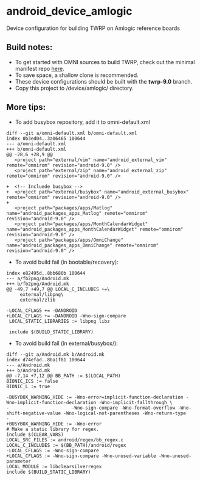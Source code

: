 # android_device_amlogic
Device configuration for building TWRP on Amlogic reference boards

## Build notes:
- To get started with OMNI sources to build TWRP, check out the minimal manifest repo [here](https://github.com/minimal-manifest-twrp/platform_manifest_twrp_omni).
- To save space, a shallow clone is recommended.
- These device configurations should be built with the **twrp-9.0** branch.
- Copy this project to /device/amlogic/ directory.

## More tips:
- To add busybox repository, add it to omni-default.xml
```git
diff --git a/omni-default.xml b/omni-default.xml
index 0b3ed04..3a06465 100644
--- a/omni-default.xml
+++ b/omni-default.xml
@@ -28,6 +28,9 @@
   <project path="external/vim" name="android_external_vim" remote="omnirom" revision="android-9.0" />
   <project path="external/zip" name="android_external_zip"  remote="omnirom" revision="android-9.0" />

+  <!-- Incluede busybox -->
+  <project path="external/busybox" name="android_external_busybox"  remote="omnirom" revision="android-9.0" />
+
   <project path="packages/apps/Matlog" name="android_packages_apps_Matlog" remote="omnirom" revision="android-9.0" />
   <project path="packages/apps/MonthCalendarWidget" name="android_packages_apps_MonthCalendarWidget" remote="omnirom" revision="android-9.0" />
   <project path="packages/apps/OmniChange" name="android_packages_apps_OmniChange" remote="omnirom" revision="android-9.0" />
   ```

- To avoid build fail (in bootable/recovery):
```git
index e82495d..8bb680b 100644
--- a/fb2png/Android.mk
+++ b/fb2png/Android.mk
@@ -49,7 +49,7 @@ LOCAL_C_INCLUDES +=\
     external/libpng\
     external/zlib

-LOCAL_CFLAGS += -DANDROID
+LOCAL_CFLAGS += -DANDROID -Wno-sign-compare
 LOCAL_STATIC_LIBRARIES := libpng libz

 include $(BUILD_STATIC_LIBRARY)
 ```
 - To avoid build fail (in external/busybox/):
 ```git
 diff --git a/Android.mk b/Android.mk
index d74efad..8ba1f81 100644
--- a/Android.mk
+++ b/Android.mk
@@ -7,14 +7,12 @@ BB_PATH := $(LOCAL_PATH)
 BIONIC_ICS := false
 BIONIC_L := true

-BUSYBOX_WARNING_HIDE := -Wno-error=implicit-function-declaration -Wno-implicit-function-declaration -Wno-implicit-fallthrough \
-                       -Wno-sign-compare -Wno-format-overflow -Wno-shift-negative-value -Wno-logical-not-parentheses -Wno-return-type
-
+BUSYBOX_WARNING_HIDE := -Wno-error
 # Make a static library for regex.
 include $(CLEAR_VARS)
 LOCAL_SRC_FILES := android/regex/bb_regex.c
 LOCAL_C_INCLUDES := $(BB_PATH)/android/regex
-LOCAL_CFLAGS := -Wno-sign-compare
+LOCAL_CFLAGS := -Wno-sign-compare -Wno-unused-variable -Wno-unused-parameter
 LOCAL_MODULE := libclearsilverregex
 include $(BUILD_STATIC_LIBRARY)
```
